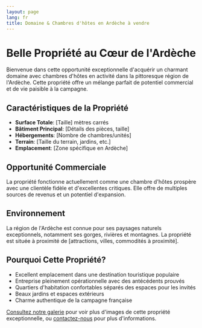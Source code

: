 ```yaml
---
layout: page
lang: fr
title: Domaine & Chambres d'hôtes en Ardèche à vendre
---
```


# Belle Propriété au Cœur de l'Ardèche

Bienvenue dans cette opportunité exceptionnelle d'acquérir un charmant domaine avec chambres d'hôtes en activité dans la pittoresque région de l'Ardèche. Cette propriété offre un mélange parfait de potentiel commercial et de vie paisible à la campagne.

## Caractéristiques de la Propriété

- **Surface Totale**: [Taille] mètres carrés
- **Bâtiment Principal**: [Détails des pièces, taille]
- **Hébergements**: [Nombre de chambres/unités]
- **Terrain**: [Taille du terrain, jardins, etc.]
- **Emplacement**: [Zone spécifique en Ardèche]

## Opportunité Commerciale

La propriété fonctionne actuellement comme une chambre d'hôtes prospère avec une clientèle fidèle et d'excellentes critiques. Elle offre de multiples sources de revenus et un potentiel d'expansion.

## Environnement

La région de l'Ardèche est connue pour ses paysages naturels exceptionnels, notamment ses gorges, rivières et montagnes. La propriété est située à proximité de [attractions, villes, commodités à proximité].

## Pourquoi Cette Propriété?

- Excellent emplacement dans une destination touristique populaire
- Entreprise pleinement opérationnelle avec des antécédents prouvés
- Quartiers d'habitation confortables séparés des espaces pour les invités
- Beaux jardins et espaces extérieurs
- Charme authentique de la campagne française

[Consultez notre galerie](/fr/gallery/) pour voir plus d'images de cette propriété exceptionnelle, ou [contactez-nous](/fr/contact/) pour plus d'informations.